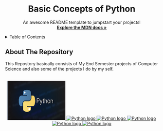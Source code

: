  <h1 align="center">Basic Concepts of Python </h1>

  <p align="center">
    An awesome README template to jumpstart your projects!
    <br />
    <a href="https://developer.mozilla.org/en-US/docs/Web/JavaScript"><strong>Explore the MDN docs »</strong></a>
    <br />
    
  </p>
</div>

<!-- TABLE OF CONTENTS -->
<details>
  <summary>Table of Contents</summary>
  <ul>
    <li><a href="#about-the-repository">About The Repository</a></li>
    <li><a href="#focp-esp">FOCP ESP - Game</a></li>
    <li><a href="#tic-tac-toe">Tic Tac Toe Game</a></li>
  </ul>
</details>

<!-- ABOUT THE REPO -->

## About The Repository

This Repostory basically consists of My End Semester projects of Computer Science and also some of the projects I do by my self.

<!-- PROJECT LOGO -->
<br />
<div align="center">
  <a href="#">
    <img src="Python.png" alt="Logo" width="190" height="130">
    <img src="cplus.png"  alt="Python logo" width="150" height="150">
    <img src="css.png"  alt="Python logo" width="150" height="150">
    <img src="wordpress.jfif"  alt="Python logo" width="150" height="150">
    <img src="react.png"  alt="Python logo" width="150" height="150">
    <img src="javascript_logo.png"  alt="Python logo" width="150" height="150">
  </a>
